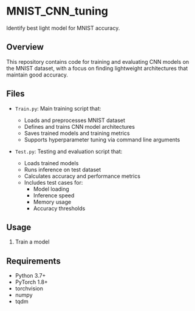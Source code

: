# MNIST_CNN_tuning
Identify best light model for MNIST accuracy.


## Overview
This repository contains code for training and evaluating CNN models on the MNIST dataset, with a focus on finding lightweight architectures that maintain good accuracy.

## Files
- `Train.py`: Main training script that:
  - Loads and preprocesses MNIST dataset
  - Defines and trains CNN model architectures
  - Saves trained models and training metrics
  - Supports hyperparameter tuning via command line arguments

- `Test.py`: Testing and evaluation script that:
  - Loads trained models
  - Runs inference on test dataset
  - Calculates accuracy and performance metrics
  - Includes test cases for:
    - Model loading
    - Inference speed
    - Memory usage
    - Accuracy thresholds

## Usage
1. Train a model

## Requirements
- Python 3.7+
- PyTorch 1.8+
- torchvision
- numpy
- tqdm

